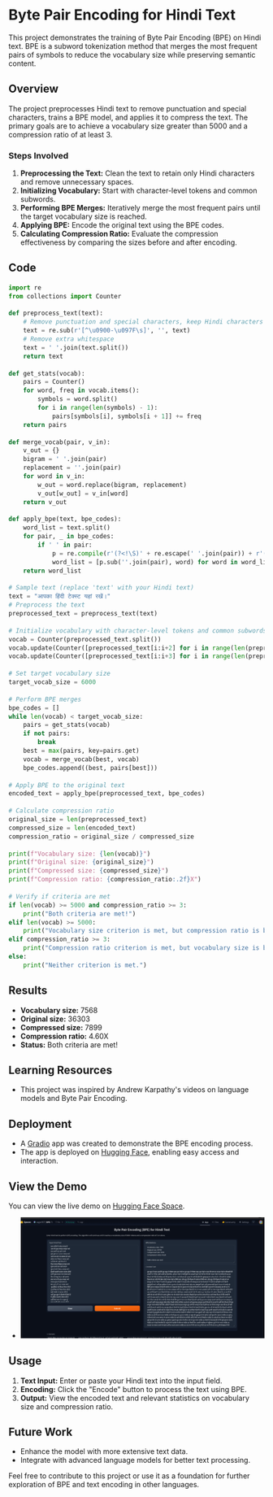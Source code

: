# Byte Pair Encoding for Hindi Text

This project demonstrates the training of Byte Pair Encoding (BPE) on Hindi text. BPE is a subword tokenization method that merges the most frequent pairs of symbols to reduce the vocabulary size while preserving semantic content.

## Overview

The project preprocesses Hindi text to remove punctuation and special characters, trains a BPE model, and applies it to compress the text. The primary goals are to achieve a vocabulary size greater than 5000 and a compression ratio of at least 3.

### Steps Involved

1. **Preprocessing the Text:** Clean the text to retain only Hindi characters and remove unnecessary spaces.
2. **Initializing Vocabulary:** Start with character-level tokens and common subwords.
3. **Performing BPE Merges:** Iteratively merge the most frequent pairs until the target vocabulary size is reached.
4. **Applying BPE:** Encode the original text using the BPE codes.
5. **Calculating Compression Ratio:** Evaluate the compression effectiveness by comparing the sizes before and after encoding.

## Code

```python
import re
from collections import Counter

def preprocess_text(text):
    # Remove punctuation and special characters, keep Hindi characters and spaces
    text = re.sub(r'[^\u0900-\u097F\s]', '', text)
    # Remove extra whitespace
    text = ' '.join(text.split())
    return text

def get_stats(vocab):
    pairs = Counter()
    for word, freq in vocab.items():
        symbols = word.split()
        for i in range(len(symbols) - 1):
            pairs[symbols[i], symbols[i + 1]] += freq
    return pairs

def merge_vocab(pair, v_in):
    v_out = {}
    bigram = ' '.join(pair)
    replacement = ''.join(pair)
    for word in v_in:
        w_out = word.replace(bigram, replacement)
        v_out[w_out] = v_in[word]
    return v_out

def apply_bpe(text, bpe_codes):
    word_list = text.split()
    for pair, _ in bpe_codes:
        if ' ' in pair:
            p = re.compile(r'(?<!\S)' + re.escape(' '.join(pair)) + r'(?!\S)')
            word_list = [p.sub(''.join(pair), word) for word in word_list]
    return word_list

# Sample text (replace 'text' with your Hindi text)
text = "आपका हिंदी टेक्स्ट यहां रखें।"
# Preprocess the text
preprocessed_text = preprocess_text(text)

# Initialize vocabulary with character-level tokens and common subwords
vocab = Counter(preprocessed_text.split())
vocab.update(Counter([preprocessed_text[i:i+2] for i in range(len(preprocessed_text)-1)]))
vocab.update(Counter([preprocessed_text[i:i+3] for i in range(len(preprocessed_text)-2)]))

# Set target vocabulary size
target_vocab_size = 6000

# Perform BPE merges
bpe_codes = []
while len(vocab) < target_vocab_size:
    pairs = get_stats(vocab)
    if not pairs:
        break
    best = max(pairs, key=pairs.get)
    vocab = merge_vocab(best, vocab)
    bpe_codes.append((best, pairs[best]))

# Apply BPE to the original text
encoded_text = apply_bpe(preprocessed_text, bpe_codes)

# Calculate compression ratio
original_size = len(preprocessed_text)
compressed_size = len(encoded_text)
compression_ratio = original_size / compressed_size

print(f"Vocabulary size: {len(vocab)}")
print(f"Original size: {original_size}")
print(f"Compressed size: {compressed_size}")
print(f"Compression ratio: {compression_ratio:.2f}X")

# Verify if criteria are met
if len(vocab) >= 5000 and compression_ratio >= 3:
    print("Both criteria are met!")
elif len(vocab) >= 5000:
    print("Vocabulary size criterion is met, but compression ratio is below 3.")
elif compression_ratio >= 3:
    print("Compression ratio criterion is met, but vocabulary size is below 5000.")
else:
    print("Neither criterion is met.")
```

## Results

- **Vocabulary size:** 7568
- **Original size:** 36303
- **Compressed size:** 7899
- **Compression ratio:** 4.60X
- **Status:** Both criteria are met!

## Learning Resources

- This project was inspired by Andrew Karpathy's videos on language models and Byte Pair Encoding.

## Deployment

- A [Gradio](https://gradio.app/) app was created to demonstrate the BPE encoding process.
- The app is deployed on [Hugging Face](https://huggingface.co/), enabling easy access and interaction.

## View the Demo

You can view the live demo on [Hugging Face Space](https://huggingface.co/spaces/sagar007/BPE).

- ![Gradio App](./images/image1.png)
  



## Usage

1. **Text Input:** Enter or paste your Hindi text into the input field.
2. **Encoding:** Click the "Encode" button to process the text using BPE.
3. **Output:** View the encoded text and relevant statistics on vocabulary size and compression ratio.

## Future Work

- Enhance the model with more extensive text data.
- Integrate with advanced language models for better text processing.

Feel free to contribute to this project or use it as a foundation for further exploration of BPE and text encoding in other languages.
